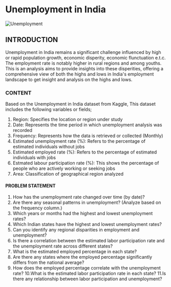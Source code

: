 # Unemployment in India



![Unemployment](https://github.com/user-attachments/assets/81cd7e43-e6d3-44ef-9c37-b6ae988ef233)


## INTRODUCTION 
Unemployment in India remains a significant challenge influenced by high or rapid population growth, economic disperity, economic flunctuation e.t.c. The employment rate is notably higher in rural regions and among youths. This is an analysis aims to provide insights into these disperities, offering a comprehensive view of both the highs and lows in India's employment landscape to get insight and analysis on the highs and lows.

### CONTENT
Based on the Unemployment in India dataset from Kaggle, This dataset includes the following variables or fields;
1. Region: Specifies the location or region under study
2. Date: Represents the time period in which unemployment analysis was recorded
3. Frequency: Represents how the data is retrieved or collected (Monthly)
4. Estimated unemployment rate (%): Refers to the percentage of estimated individuals without jobs
5. Estimated employed rate (%): Refers to the percentage of estimated individuals with jobs
6. Estmated labour participation rate (%): This shows the percentage of people who are actively working or seeking jobs
7. Area: Classification of geographical region analyzed

#### PROBLEM STATEMENT
 1. How has the unemployment rate changed over time (by date)?
 2. Are there any seasonal patterns in unemployment? (Analyze based on the frequency column.)
 3. Which years or months had the highest and lowest unemployment rates?
 4. Which Indian states have the highest and lowest unemployment rates?
 5. Can you identify any regional disparities in employment and unemployment?
 6. Is there a correlation between the estimated labor participation rate and the unemployment rate across different states?
 7. What is the estimated employed percentage in each state?
 8. Are there any states where the employed percentage significantly differs from the national average?
 9. How does the employed percentage correlate with the unemployment rate?
 10.What is the estimated labor participation rate in each state?
 11.Is there any relationship between labor participation and unemployment?






